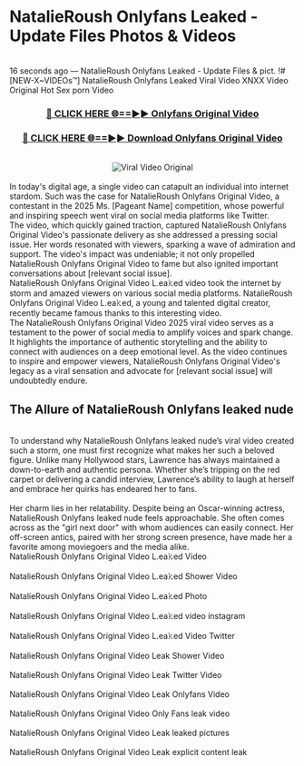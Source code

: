 # NatalieRoush Onlyfans Leaked - Update Files Photos & Videos 
<br>
16 seconds ago — NatalieRoush Onlyfans Leaked - Update Files & pict. !#[NEW-X~VIDEOs™] NatalieRoush Onlyfans Leaked Viral Video XNXX Video Original Hot Sex porn Video
<br>
<div align="center">
<h3><a href="http://freeplayer.one?title=NatalieRoush&ref=25OR" rel="nofollow">🔴 CLICK HERE 🌐==►► Onlyfans Original Video</a></h3>
<h3><a href="http://freeplayer.one?title=NatalieRoush&ref=25OR" rel="nofollow">🔴 CLICK HERE 🌐==►► Download Onlyfans Original Video</a></h3>
<br>
<a href="http://freeplayer.one?title=NatalieRoush&ref=25OR" rel="nofollow" data-target="animated-image.originalLink"><img src="https://i.ibb.co.com/xMMVF88/686577567.gif" alt="Viral Video Original" style="max-width: 100%; display: inline-block;" data-target="animated-image.originalImage"></a>
</div>
<br>
In today's digital age, a single video can catapult an individual into internet stardom. Such was the case for NatalieRoush Onlyfans Original Video, a contestant in the 2025 Ms. [Pageant Name] competition, whose powerful and inspiring speech went viral on social media platforms like Twitter.
<br>
The video, which quickly gained traction, captured NatalieRoush Onlyfans Original Video's passionate delivery as she addressed a pressing social issue. Her words resonated with viewers, sparking a wave of admiration and support. The video's impact was undeniable; it not only propelled NatalieRoush Onlyfans Original Video to fame but also ignited important conversations about [relevant social issue].
<br>
NatalieRoush Onlyfans Original Video L.ea𝚔ed video took the internet by storm and amazed viewers on various social media platforms. NatalieRoush Onlyfans Original Video L.ea𝚔ed, a young and talented digital creator, recently became famous thanks to this interesting video.
<br>
The NatalieRoush Onlyfans Original Video 2025 viral video serves as a testament to the power of social media to amplify voices and spark change. It highlights the importance of authentic storytelling and the ability to connect with audiences on a deep emotional level. As the video continues to inspire and empower viewers, NatalieRoush Onlyfans Original Video's legacy as a viral sensation and advocate for [relevant social issue] will undoubtedly endure.
<br>
<h2>The Allure of NatalieRoush Onlyfans leaked nude</h2>
<br>
To understand why NatalieRoush Onlyfans leaked nude’s viral video created such a storm, one must first recognize what makes her such a beloved figure. Unlike many Hollywood stars, Lawrence has always maintained a down-to-earth and authentic persona. Whether she’s tripping on the red carpet or delivering a candid interview, Lawrence’s ability to laugh at herself and embrace her quirks has endeared her to fans.
<br><br>
Her charm lies in her relatability. Despite being an Oscar-winning actress, NatalieRoush Onlyfans leaked nude feels approachable. She often comes across as the "girl next door" with whom audiences can easily connect. Her off-screen antics, paired with her strong screen presence, have made her a favorite among moviegoers and the media alike.
<br>
NatalieRoush Onlyfans Original Video L.ea𝚔ed Video
<br><br>
NatalieRoush Onlyfans Original Video L.ea𝚔ed Shower Video
<br><br>
NatalieRoush Onlyfans Original Video L.ea𝚔ed Photo
<br><br>
NatalieRoush Onlyfans Original Video L.ea𝚔ed video instagram
<br><br>
NatalieRoush Onlyfans Original Video L.ea𝚔ed Video Twitter
<br><br>
NatalieRoush Onlyfans Original Video Leak Shower Video
<br><br>
NatalieRoush Onlyfans Original Video Leak Twitter Video
<br><br>
NatalieRoush Onlyfans Original Video Leak Onlyfans Video
<br><br>
NatalieRoush Onlyfans Original Video Only Fans leak video
<br><br>
NatalieRoush Onlyfans Original Video Leak leaked pictures
<br><br>
NatalieRoush Onlyfans Original Video Leak explicit content leak